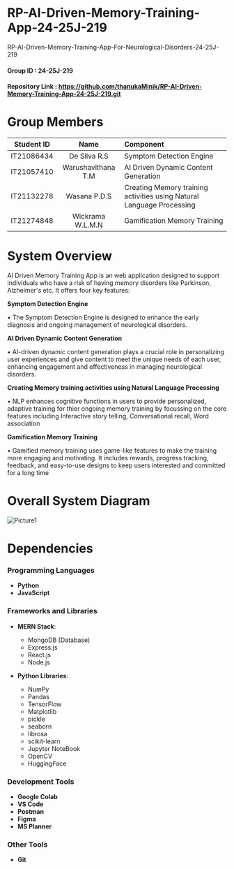 # RP-AI-Driven-Memory-Training-App-24-25J-219
RP-AI-Driven-Memory-Training-App-For-Neurological-Disorders-24-25J-219

#### Group ID : 24-25J-219

#### Repository Link : https://github.com/thanukaMinik/RP-AI-Driven-Memory-Training-App-24-25J-219.git

# Group Members

|   Student ID | Name| Component  |
| :---:         |     :---:       |          :--- |
| IT21086434  | De Silva R.S  | Symptom Detection Engine |
| IT21057410     | Warushavithana T.M  | AI Driven Dynamic Content Generation  |
| IT21132278     | Wasana P.D.S  | Creating Memory training activities using Natural Language Processing  |
| IT21274848  | Wickrama W.L.M.N  | Gamification Memory Training     |


# System Overview
AI Driven Memory Training App is an web application designed to support individuals who have a risk of having memory disorders like Parkinson, Alzheimer's etc. It offers four key features:

**Symptom Detection Engine**

• The Symptom Detection Engine is designed to enhance the early diagnosis and ongoing management of neurological disorders.

**AI Driven Dynamic Content Generation**

• AI-driven dynamic content generation plays a crucial role in personalizing user experiences and give content to meet the unique needs of each user, enhancing engagement and effectiveness in managing neurological disorders.

**Creating Memory training activities using Natural Language Processing**

• NLP enhances cognitive functions in users to provide personalized, adaptive training for thier ongoing memory training by focussing on the core features including Interactive story telling, Conversational recall, Word association

**Gamification Memory Training**

• Gamified memory training uses game-like features to make the training more engaging and motivating. It includes rewards, progress tracking, feedback, and easy-to-use designs to keep users interested and committed for a long time

# Overall System Diagram
![Picture1](https://github.com/user-attachments/assets/a17dfb63-d26f-45a0-a636-74489a67c322)

# Dependencies

### Programming Languages
- **Python** 
- **JavaScript** 

### Frameworks and Libraries
- **MERN Stack**:
  - MongoDB (Database)
  - Express.js 
  - React.js 
  - Node.js 

- **Python Libraries**:
  - NumPy
  - Pandas
  - TensorFlow 
  - Matplotlib
  - pickle
  - seaborn
  - librosa
  - scikit-learn
  - Jupyter NoteBook
  - OpenCV
  - HuggingFace

### Development Tools
- **Google Colab** 
- **VS Code** 
- **Postman** 
- **Figma** 
- **MS Planner** 

### Other Tools
- **Git** 
